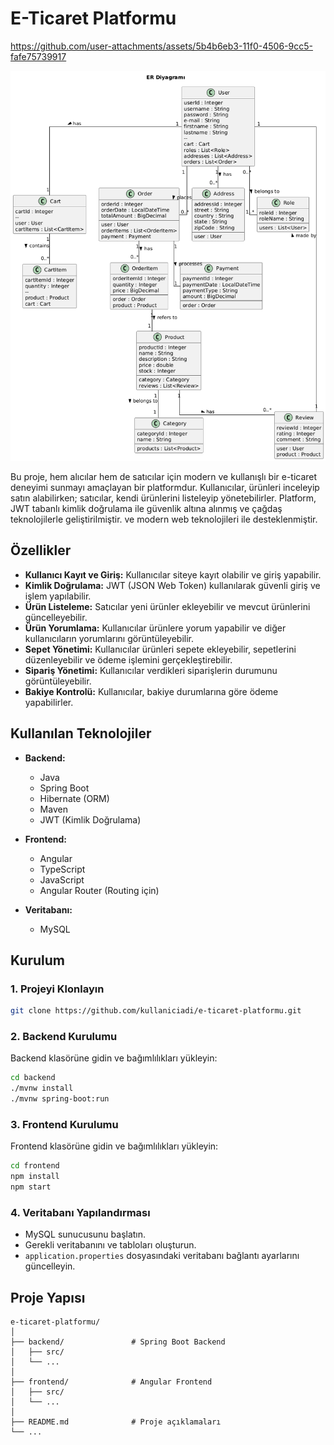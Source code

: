 # E-Ticaret Platformu

https://github.com/user-attachments/assets/5b4b6eb3-11f0-4506-9cc5-fafe75739917

![Database Diagram](./DatabaseDiagram.png)


Bu proje, hem alıcılar hem de satıcılar için modern ve kullanışlı bir e-ticaret deneyimi sunmayı amaçlayan bir platformdur. Kullanıcılar, ürünleri inceleyip satın alabilirken; satıcılar, kendi ürünlerini listeleyip yönetebilirler. Platform, JWT tabanlı kimlik doğrulama ile güvenlik altına alınmış ve çağdaş teknolojilerle geliştirilmiştir. ve modern web teknolojileri ile desteklenmiştir.

## Özellikler

- **Kullanıcı Kayıt ve Giriş:** Kullanıcılar siteye kayıt olabilir ve giriş yapabilir.
- **Kimlik Doğrulama:** JWT (JSON Web Token) kullanılarak güvenli giriş ve işlem yapılabilir.
- **Ürün Listeleme:** Satıcılar yeni ürünler ekleyebilir ve mevcut ürünlerini güncelleyebilir.
- **Ürün Yorumlama:** Kullanıcılar ürünlere yorum yapabilir ve diğer kullanıcıların yorumlarını görüntüleyebilir.
- **Sepet Yönetimi:** Kullanıcılar ürünleri sepete ekleyebilir, sepetlerini düzenleyebilir ve ödeme işlemini gerçekleştirebilir.
- **Sipariş Yönetimi:** Kullanıcılar verdikleri siparişlerin durumunu görüntüleyebilir.
- **Bakiye Kontrolü:** Kullanıcılar, bakiye durumlarına göre ödeme yapabilirler.

## Kullanılan Teknolojiler

- **Backend:**
  - Java
  - Spring Boot
  - Hibernate (ORM)
  - Maven
  - JWT (Kimlik Doğrulama)

- **Frontend:**
  - Angular
  - TypeScript
  - JavaScript
  - Angular Router (Routing için)

- **Veritabanı:**
  - MySQL

## Kurulum

### 1. Projeyi Klonlayın

```bash
git clone https://github.com/kullaniciadi/e-ticaret-platformu.git
```

### 2. Backend Kurulumu

Backend klasörüne gidin ve bağımlılıkları yükleyin:

```bash
cd backend
./mvnw install
./mvnw spring-boot:run
```

### 3. Frontend Kurulumu

Frontend klasörüne gidin ve bağımlılıkları yükleyin:

```bash
cd frontend
npm install
npm start
```

### 4. Veritabanı Yapılandırması

- MySQL sunucusunu başlatın.
- Gerekli veritabanını ve tabloları oluşturun.
- `application.properties` dosyasındaki veritabanı bağlantı ayarlarını güncelleyin.

## Proje Yapısı

```plaintext
e-ticaret-platformu/
│
├── backend/               # Spring Boot Backend
│   ├── src/
│   └── ...
│
├── frontend/              # Angular Frontend
│   ├── src/
│   └── ...
│
├── README.md              # Proje açıklamaları
└── ...
```
